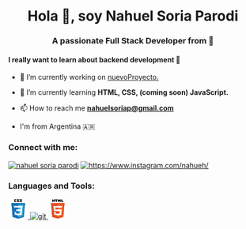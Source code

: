 <h1 align="center"> Hola 👋, soy Nahuel Soria Parodi </h1>
<h3 align="center"> A passionate Full Stack Developer from 👾 </h3>
<h4 align="left"> I really want to learn about backend development 🧠 </h4>

- 🔭 I’m currently working on [nuevoProyecto.](https://github.com/Nahuewe/nuevoProyecto)

- 🌱 I’m currently learning **HTML, CSS, (coming soon) JavaScript.**

- 📫 How to reach me **nahuelsoriap@gmail.com**

- I'm from Argentina 🇦🇷

<h3 align="left">Connect with me:</h3>
<p align="left">
<a href="https://www.linkedin.com/in/nahuelsoriaparodi/" target="blank"><img align="center" src="https://raw.githubusercontent.com/rahuldkjain/github-profile-readme-generator/master/src/images/icons/Social/linked-in-alt.svg" alt="nahuel soria parodi" height="30" width="40" /></a>
<a href="https://www.instagram.com/nahueh/" target="blank"><img align="center" src="https://raw.githubusercontent.com/rahuldkjain/github-profile-readme-generator/master/src/images/icons/Social/instagram.svg" alt="https://www.instagram.com/nahueh/" height="30" width="40" /></a>
</p>

<h3 align="left">Languages and Tools:</h3>
<p align="left"> <a href="https://www.w3schools.com/css/" target="_blank" rel="noreferrer"> <img src="https://raw.githubusercontent.com/devicons/devicon/master/icons/css3/css3-original-wordmark.svg" alt="css3" width="40" height="40"/> </a> <a href="https://git-scm.com/" target="_blank" rel="noreferrer"> <img src="https://www.vectorlogo.zone/logos/git-scm/git-scm-icon.svg" alt="git" width="40" height="40"/> </a> <a href="https://www.w3.org/html/" target="_blank" rel="noreferrer"> <img src="https://raw.githubusercontent.com/devicons/devicon/master/icons/html5/html5-original-wordmark.svg" alt="html5" width="40" height="40"/> </a> </p>
